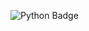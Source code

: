 ![Python Badge](https://img.shields.io/badge/Python-#3776AB?style=flat-square&logo=Gmail&logoColor=white)
<!---
0equal2/0equal2 is a ✨ special ✨ repository because its `README.md` (this file) appears on your GitHub profile.
You can click the Preview link to take a look at your changes.
--->
